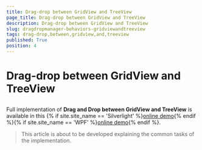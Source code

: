 ```yaml
---
title: Drag-drop between GridView and TreeView
page_title: Drag-drop between GridView and TreeView
description: Drag-drop between GridView and TreeView
slug: dragdropmanager-behaviors-gridviewandtreeview
tags: drag-drop,between,gridview,and,treeview
published: True
position: 4
---
```


# Drag-drop between GridView and TreeView



## 

Full implementation of __Drag and Drop between GridView and TreeView__ is available in this
          {% if site.site_name == 'Silverlight' %}[online demo](http://demos.telerik.com/silverlight/#DragAndDrop/TreeToGrid){% endif %}{% if site.site_name == 'WPF' %}[online demo](http://demos.telerik.com/wpf/#DragAndDrop/TreeToGrid){% endif %}.
        

>This article is about to be developed explaining the common tasks of the implementation.
